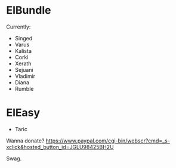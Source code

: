 # ElBundle


Currently:

- Singed
- Varus
- Kalista
- Corki
- Xerath
- Sejuani
- Vladimir
- Diana 
- Rumble

# ElEasy

- Taric


Wanna donate? https://www.paypal.com/cgi-bin/webscr?cmd=_s-xclick&hosted_button_id=JGLU98425BH2U

Swag.
